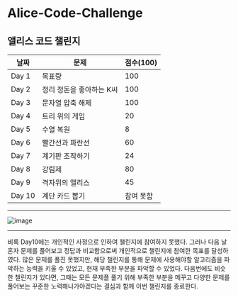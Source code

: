 # Alice-Code-Challenge
앨리스 코드 챌린지
---
| 날짜 | 문제 | 점수(100) |
| --- | --- | --- | 
| Day 1 | 목표량 | 100 |
| Day 2 | 정리 정돈을 좋아하는 K씨 | 100 | 
| Day 3 | 문자열 압축 해제 | 100 |
| Day 4 | 트리 위의 게임 | 20 | 
| Day 5 | 수열 복원 | 8 | 
| Day 6 | 빨간선과 파란선 | 60 | 
| Day 7 | 계기판 조작하기 | 24 | 
| Day 8 | 강림제 |  80 |
| Day 9 | 격자위의 앨리스 | 45 |
| Day 10 | 계단 카드 뽑기 | 참여 못함 |

---

![image](https://github.com/user-attachments/assets/abd1b10b-70b1-4e75-8009-d19c158584d2)

---
비록 Day10에는 개인적인 사정으로 인하여 챌린지에 참여하지 못했다. 그러나 다음 날 혼자 문제를 풀어보고 정답과 비교함으로써 개인적으로 챌린지에 참여한 목표를 달성하였다.
많은 문제를 풀진 못했지만, 해당 챌린지를 통해 문제에 사용해야할 알고리즘을 파악하는 능력을 키울 수 있었고, 현재 부족한 부분을 파악할 수 있었다.
다음번에도 비슷한 챌린지가 있다면, 그때는 모든 문제플 풀기 위해 부족한 부분을 메꾸고 다양한 문제를 풀어보는 꾸준한 노력해나가야겠다는 결심과 함께 이번 챌린지를 종료한다.
